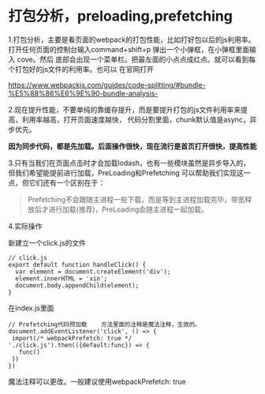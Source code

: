 # 打包分析，preloading,prefetching

1.打包分析，主要是看页面的webpack的打包性能，比如打好包以后的js利用率。
打开任何页面的控制台输入command+shift+p  弹出一个小弹框，在小弹框里面输入 cove。然后
底部会出现一个菜单栏。把最左面的小点点成红点。就可以看到每个打包好的js文件的利用率。也可以
在官网打开

https://www.webpackjs.com/guides/code-splitting/#bundle-%E5%88%86%E6%9E%90-bundle-analysis-


2.现在提升性能，不要单纯的靠缓存提升，而是要提升打包的js文件利用率来提高，利用率越高，打开页面速度越快，
代码分割里面，chunk默认值是async，异步优先。

**因为同步代码，都是先加载。后面操作很快，现在流行是首页打开很快，提高性能**

3.只有当我们在页面点击时才会加载lodash，也有一些模块虽然是异步导入的，但我们希望能提前进行加载，PreLoading和Prefetching
可以帮助我们实现这一点，但它们还有一个区别在于：

> Prefetching不会跟随主进程一些下载，而是等到主进程加载完毕，带宽释放后才进行加载(推荐)，PreLoading会随主进程一起加载。


4.实际操作

新建立一个click.js的文件

```
// click.js
export default function handleClick() {
  var element = document.createElement('div');
  element.innerHTML = 'xin';
  document.body.appendChild(element);
}
```

在index.js里面

```
// Prefetching代码预加载    方法里面的注释是魔法注释，生效的。
document.addEventListener('click', () => {
 import(/* webpackPrefetch: true */ './click.js').then(({default:func}) => {
   func()
 }) 
})
```

魔法注释可以更改。一般建议使用webpackPrefetch: true